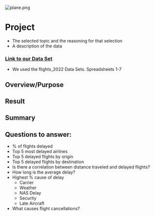 ![plane.png](https://github.com/Adam-Warrick/project/blob/Dev/plane.png)


# Project
- The selected topic and the reasoning for that selection
- A description of the data 

### [Link to our Data Set](https://www.kaggle.com/datasets/robikscube/flight-delay-dataset-20182022)
* We used the flights_2022 Data Sets. Spreadsheets 1-7

## Overview/Purpose

## Result

## Summary


## Questions to answer:
* % of flights delayed
* Top 5 most delayed airlines
* Top 5 delayed flights by origin
* Top 5 delayed flights by destination
* Is there a correlation between distance traveled and delayed flights? 
* How long is the average delay?
* Highest % cause of delay
  * Carrier
  * Weather
  * NAS Delay
  * Security
  * Late Aircraft
* What causes flight cancellations?
